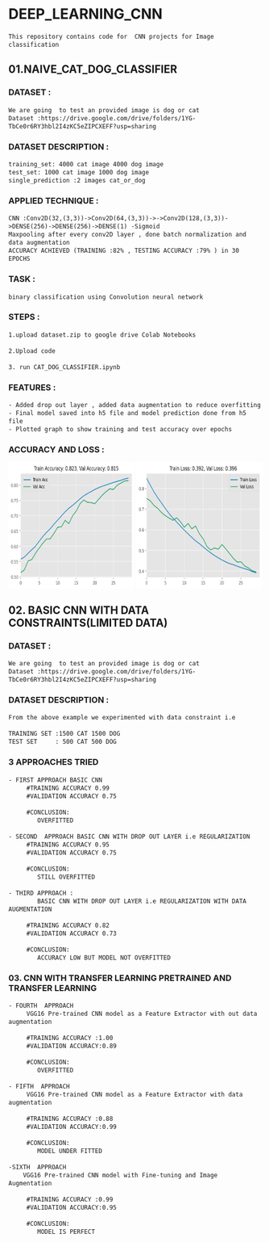 # DEEP_LEARNING_CNN

	This repository contains code for  CNN projects for Image classification  

## 01.NAIVE_CAT_DOG_CLASSIFIER 

### DATASET :

	We are going  to test an provided image is dog or cat
	Dataset :https://drive.google.com/drive/folders/1YG-TbCe0r6RY3hbl2I4zKC5eZIPCXEFF?usp=sharing

### DATASET DESCRIPTION :

	training_set: 4000 cat image 4000 dog image 
	test_set: 1000 cat image 1000 dog image 
	single_prediction :2 images cat_or_dog 

### APPLIED TECHNIQUE :

	CNN :Conv2D(32,(3,3))->Conv2D(64,(3,3))->->Conv2D(128,(3,3))->DENSE(256)->DENSE(256)->DENSE(1) -Sigmoid
	Maxpooling after every conv2D layer , done batch normalization and data augmentation 
	ACCURACY ACHIEVED (TRAINING :82% , TESTING ACCURACY :79% ) in 30 EPOCHS


### TASK :

	binary classification using Convolution neural network	


### STEPS :

    1.upload dataset.zip to google drive Colab Notebooks 

    2.Upload code 

    3. run CAT_DOG_CLASSIFIER.ipynb 

### FEATURES :

	- Added drop out layer , added data augmentation to reduce overfitting 	
	- Final model saved into h5 file and model prediction done from h5 file 	
	- Plotted graph to show training and test accuracy over epochs 
	
### ACCURACY AND LOSS :

<a href="url"><img src="https://github.com/jitendramishra1024/DEEP_LEARNING_CNN/blob/master/supporting_files/naive_image_classifier_accuracy.png" align="center" height="250" width="250" ></a>
<a href="url"><img src="https://github.com/jitendramishra1024/DEEP_LEARNING_CNN/blob/master/supporting_files/naive_image_classifier_loss.png" align="center" height="250" width="250" ></a>


## 02. BASIC CNN WITH DATA CONSTRAINTS(LIMITED DATA) 

### DATASET :

	We are going  to test an provided image is dog or cat
	Dataset :https://drive.google.com/drive/folders/1YG-TbCe0r6RY3hbl2I4zKC5eZIPCXEFF?usp=sharing

### DATASET DESCRIPTION :

	From the above example we experimented with data constraint i.e

	TRAINING SET :1500 CAT 1500 DOG 
	TEST SET     : 500 CAT 500 DOG 

### 3 APPROACHES TRIED 

	- FIRST APPROACH BASIC CNN
		 #TRAINING ACCURACY 0.99
		 #VALIDATION ACCURACY 0.75 
		 
		 #CONCLUSION:
			OVERFITTED 

	- SECOND  APPROACH BASIC CNN WITH DROP OUT LAYER i.e REGULARIZATION
		 #TRAINING ACCURACY 0.95
		 #VALIDATION ACCURACY 0.75 
		 
		 #CONCLUSION:
			STILL OVERFITTED 
 
	- THIRD APPROACH :
			BASIC CNN WITH DROP OUT LAYER i.e REGULARIZATION WITH DATA AUGMENTATION 
			
		 #TRAINING ACCURACY 0.82
		 #VALIDATION ACCURACY 0.73
		 
		 #CONCLUSION: 
			ACCURACY LOW BUT MODEL NOT OVERFITTED 

### 03. CNN WITH TRANSFER LEARNING PRETRAINED AND TRANSFER LEARNING 

	- FOURTH  APPROACH 
		 VGG16 Pre-trained CNN model as a Feature Extractor with out data augmentation 
		 
		 #TRAINING ACCURACY :1.00
		 #VALIDATION ACCURACY:0.89  
		 
		 #CONCLUSION:
			OVERFITTED 

	- FIFTH  APPROACH 
		 VGG16 Pre-trained CNN model as a Feature Extractor with data augmentation 
		 
		 #TRAINING ACCURACY :0.88
		 #VALIDATION ACCURACY:0.99  
		 
		 #CONCLUSION:
			MODEL UNDER FITTED

	-SIXTH  APPROACH 
		VGG16 Pre-trained CNN model with Fine-tuning and Image Augmentation
		
		 #TRAINING ACCURACY :0.99
		 #VALIDATION ACCURACY:0.95 
		 
		 #CONCLUSION:
			MODEL IS PERFECT
